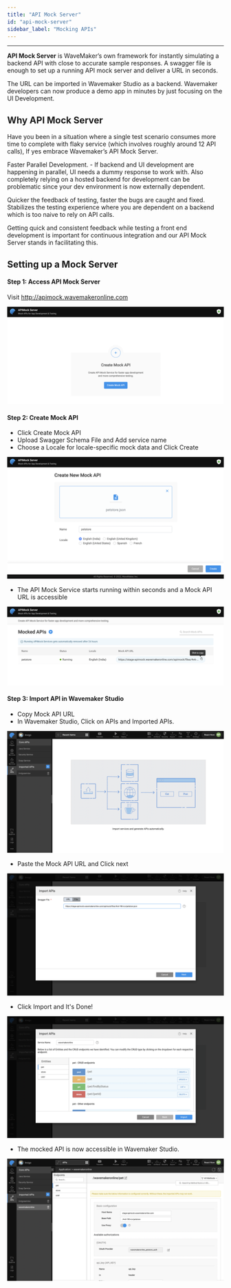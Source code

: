 ```yaml
---
title: "API Mock Server"
id: "api-mock-server"
sidebar_label: "Mocking APIs"
---
```

---

**API Mock Server**  is WaveMaker’s own framework for instantly simulating a backend API with close to accurate sample responses. A swagger file is enough to set up a running API mock server and deliver a URL in seconds.

The URL can be imported in Wavemaker Studio as a backend. Wavemaker developers can now produce a demo app in minutes by just focusing on the UI Development. 


## Why API Mock Server

Have you been in a situation where a single test scenario consumes more time to complete with flaky service (which involves roughly around 12 API calls), If yes embrace Wavemaker’s API Mock Server. 

Faster Parallel Development. - If backend and UI development are happening in parallel, UI needs a dummy response to work with. Also completely relying on a hosted backend for development can be problematic since your dev environment is now externally dependent.

Quicker the feedback of testing, faster the bugs are caught and fixed. Stabilizes the testing experience where you are dependent on a backend which is too naive to rely on API calls.

Getting quick and consistent feedback while testing a front end development is important for continuous integration and our API Mock Server stands in facilitating this.

## Setting up a Mock Server
#### Step 1: Access API Mock Server
Visit http://apimock.wavemakeronline.com

[![](/learn/assets/create-mock-api.png)](/learn/assets/create-mock-api.png)

#### Step 2: Create Mock API
- Click Create Mock API
- Upload Swagger Schema File and Add service name
- Choose a Locale for locale-specific mock data and Click Create

[![](/learn/assets/upload-swagger-json-for-mock-api.png)](/learn/assets/upload-swagger-json-for-mock-api.png)

- The API Mock Service starts running within seconds and a Mock API URL is accessible

[![](/learn/assets/running-mock-service.png)](/learn/assets/running-mock-service.png)

#### Step 3: Import API in Wavemaker Studio
- Copy Mock API URL
- In Wavemaker Studio, Click on APIs and Imported APIs.

[![](/learn/assets/import-apis-screen.png)](/learn/assets/rimport-apis-screen.png)

- Paste the Mock API URL and Click next

[![](/learn/assets/paste-mock-api-url.png)](/learn/assets/paste-mock-api-url.png)

- Click Import and It's Done!

[![](/learn/assets/click-import-api.png)](/learn/assets/click-import-api.png)

- The mocked API is now accessible in Wavemaker Studio.

[![](/learn/assets/successful-mock-api-import.png)](/learn/assets/successful-mock-api-import.png)

